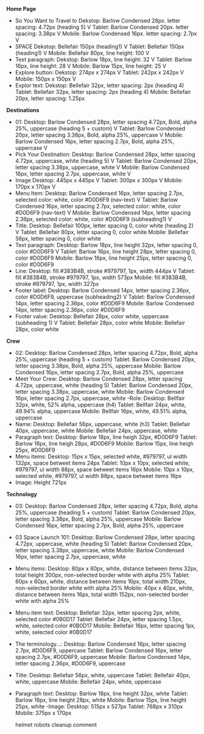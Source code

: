 **Home Page**
- So You Want to Travel to
    Dekstop: Barlow Condensed 28px. letter spacing: 4.72px (heading 5) V
    Tablet: Barlow Condensed 20px. letter spacing: 3.38px V
    Mobile: Barlow Condensed 16px. letter spacing: 2.7px V
- SPACE
    Dekstop: Bellefair 150px (heading1) V
    Tablet: Bellefair 150px (heading1) V
    Mobile: Bellefair 80px, line height: 100 V
- Text paragraph: 
    Dekstop: Barlow 18px, line height: 32 V
    Tablet: Barlow 16px, line height: 28 V
    Mobile: Barlow 15px, line height: 25 V
- Explore button:
    Dekstop: 274px x 274px V
    Tablet: 242px x 242px V
    Mobile: 150px x 150px V
- Explor text:
    Dekstop: Bellefair 32px, letter spacing: 2px (heading 4)
    Tablet: Bellefair 32px, letter spacing: 2px (heading 4)
    Mobile: Bellefair 20px, letter spacing: 1.25px


**Destinations**
- 01:
    Desktop: Barlow Condensed 28px, letter spacing 4.72px, Bold, alpha 25%, uppercase (heading 5 + custom) V
    Tablet: Barlow Condensed 20px, letter spacing 3.38px, Bold, alpha 25%, uppercase V
    Mobile: Barlow Condensed 16px, letter spacing 2.7px, Bold, alpha 25%, uppercase V
- Pick Your Destination: 
    Desktop: Barlow Condensed 28px, letter spacing 4.72px, uppercase, white (heading 5) V
    Tablet: Barlow Condensed 20px, letter spacing 3.38px, uppercase, white V
    Mobile: Barlow Condensed 16px, letter spacing 2.7px, uppercase, white V
- Image
    Desktop: 445px x 445px V
    Tablet: 300px x 300px V
    Mobile: 170px x 170px V
- Menu Item:
    Desktop: Barlow Condensed 16px, letter spacing 2.7px, selected color: white, color #D0D6F9 (nav-text) V
    Tablet: Barlow Condensed 16px, letter spacing 2.7px, selected color: white, color #D0D6F9 (nav-text) V
    Mobile: Barlow Condensed 14px, letter spacing 2.36px, selected color: white, color #D0D6F9 (subheading1) V
- Title:
    Desktop: Bellefair 100px, letter spacing 0, color white (heading 2) V
    Tablet: Bellefair 80px, letter spacing 0, color white
    Mobile: Bellefair 56px, letter spacing 0, color white
- Text paragraph:
    Desktop: Barlow 18px, line height 32px, letter spacing 0, color #D0D6F9 V
    Tablet: Barlow 16px, line height 28px, letter spacing 0, color #D0D6F9
    Mobile: Barlow 16px, line height 25px, letter spacing 0, color #D0D6F9
- Line:
    Desktop: fill #383B4B, stroke #979797, 1px, width 444px V
    Tablet: fill #383B4B, stroke #979797, 1px, width 573px
    Mobile: fill #383B4B, stroke #979797, 1px, width 327px
- Footer label:
    Desktop: Barlow Condensed 14px, letter spacing 2.36px, color #D0D6F9, uppercase (subheading2) V
    Tablet: Barlow Condensed 14px, letter spacing 2.36px, color #D0D6F9 
    Mobile: Barlow Condensed 14px, letter spacing 2.36px, color #D0D6F9 
- Footer value:
    Desktop: Bellefair 28px, color white, uppercase (subheading 1) V
    Tablet: Bellefair 28px, color white
    Mobile: Bellefair 28px, color white

**Crew**
- 02:
    Desktop: Barlow Condensed 28px, letter spacing 4.72px, Bold, alpha 25%, uppercase (heading 5 + custom)
    Tablet: Barlow Condensed 20px, letter spacing 3.38px, Bold, alpha 25%, uppercase
    Mobile: Barlow Condensed 16px, letter spacing 2.7px, Bold, alpha 25%, uppercase
- Meet Your Crew: 
    Desktop: Barlow Condensed 28px, letter spacing 4.72px, uppercase, white (heading 5)
    Tablet: Barlow Condensed 20px, letter spacing 3.38px, uppercase, white
    Mobile: Barlow Condensed 16px, letter spacing 2.7px, uppercase, white
-Role: 
    Desktop: Bellfair 32px, white, 52% alpha, uppercase (h4)
    Tablet: Bellfair 24px, white, 49.94% alpha, uppercase
    Mobile: Bellfair 16px, white, 49.51% alpha, uppercase
- Name:
    Desktop: Bellefair 56px, uppercase, white (h3)
    Tablet: Bellefair 40px, uppercase, white
    Mobile: Bellefair 24px, uppercase, white
- Paragraph text:
    Desktop: Barlow 18px, line heigh 32px, #D0D6F9
    Tablet: Barlow 16px, line heigh 28px, #D0D6F9
    Mobile: Barlow 15px, line heigh 25px, #D0D6F9
- Menu items: 
    Desktop: 15px x 15px, selected white, #979797, ul width 132px, space betweet items 24px
    Tablet: 10px x 10px, selected white, #979797, ul width 88px, space betweet items 16px
    Mobile: 10px x 10px, selected white, #979797, ul width 88px, space betweet items 16px
- Image: Height 721px

**Technology**
- 03:
    Desktop: Barlow Condensed 28px, letter spacing 4.72px, Bold, alpha 25%, uppercase (heading 5 + custom)
    Tablet: Barlow Condensed 20px, letter spacing 3.38px, Bold, alpha 25%, uppercase
    Mobile: Barlow Condensed 16px, letter spacing 2.7px, Bold, alpha 25%, uppercase
- 03 Space Launch 101: 
    Desktop: Barlow Condensed 28px, letter spacing 4.72px, uppercase, white (heading 5)
    Tablet: Barlow Condensed 20px, letter spacing 3.38px, uppercase, white
    Mobile: Barlow Condensed 16px, letter spacing 2.7px, uppercase, white
- Menu items:
    Desktop: 80px x 80px, white, distance between items 32px, total height 300px, non-selected border white with alpha 25%
    Tablet: 60px x 60px, white, distance between items 16px, total width 210px, non-selected border white with alpha 25%
    Mobile: 40px x 40px, white, distance between items 16px, total width 152px, non-selected border white with alpha 25%
- Menu item text:
    Desktop: Bellefair 32px, letter spacing 2px, white, selected color #0B0D17
    Tablet: Bellefair 24px, letter spacing 1.5px, white, selected color #0B0D17
    Mobile: Bellefair 16px, letter spacing 1px, white, selected color #0B0D17
- The terminology...:
    Desktop: Barlow Condensed 16px, letter spacing 2.7px, #D0D6F9, uppercase
    Tablet: Barlow Condensed 16px, letter spacing 2.7px, #D0D6F9, uppercase
    Mobile: Barlow Condensed 14px, letter spacing 2.36px, #D0D6F9, uppercase
- Title:
    Desktop: Bellefair 56px, white, uppercase
    Tablet: Bellefair 40px, white, uppercase
    Mobile: Bellefair 24px, white, uppercase
- Paragraph text:
    Desktop: Barlow 18px, line height 32px, white
    Tablet: Barlow 16px, line height 28px, white
    Mobile: Barlow 15px, line height 25px, white
-Image:
    Desktop: 515px x 527px
    Tablet: 768px x 310px
    Mobile: 375px x 170px

    helmet
    robots
    cleanup
    comment